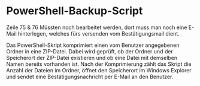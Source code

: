 # PowerShell-Backup-Script

Zeile 75 & 76 Müssten noch bearbeitet werden, dort muss man noch eine E-Mail hinterlegen, welches fürs versenden vom Bestätigungsmail dient.

Das PowerShell-Skript komprimiert einen vom Benutzer angegebenen Ordner in eine ZIP-Datei. Dabei wird geprüft, ob der Ordner und der Speicherort der ZIP-Datei existieren und ob eine Datei mit demselben Namen bereits vorhanden ist. Nach der Komprimierung zählt das Skript die Anzahl der Dateien im Ordner, öffnet den Speicherort im Windows Explorer und sendet eine Bestätigungsnachricht per E-Mail an den Benutzer.
